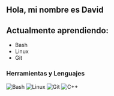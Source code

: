 ## Hola, mi nombre es David 

## Actualmente aprendiendo:
- Bash
- Linux
- Git

### Herramientas y Lenguajes
<p align="left">
  <img src="https://img.shields.io/badge/Bash-4EAA25?style=for-the-badge&logo=GNU%20Bash&logoColor=white" alt="Bash">
  <img src="https://img.shields.io/badge/Linux-FCC624?style=for-the-badge&logo=linux&logoColor=black" alt="Linux">
  <img src="https://img.shields.io/badge/Git-F05032?style=for-the-badge&logo=git&logoColor=white" alt="Git">
  <img src="https://img.shields.io/badge/C%2B%2B-00599C?style=for-the-badge&logo=c%2B%2B&logoColor=white" alt="C++">
</p>
